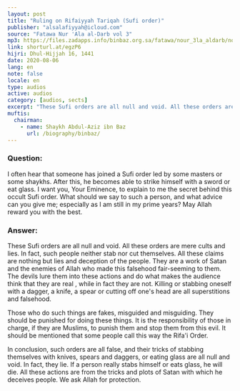 ```yaml
---
layout: post
title: "Ruling on Rifaiyyah Tariqah (Sufi order)"
publisher: "alsalafiyyah@icloud.com"
source: "Fatawa Nur 'Ala al-Darb vol 3"
mp3: https://files.zadapps.info/binbaz.org.sa/fatawa/nour_3la_aldarb/nour_487/48702.mp3
link: shorturl.at/egzP6
hijri: Dhul-Hijjah 16, 1441
date: 2020-08-06
lang: en
note: false
locale: en
type: audios
active: audios
category: [audios, sects]
excerpt: "These Sufi orders are all null and void. All these orders are mere cults and lies. In fact, such people neither stab nor cut themselves."
muftis:
  chairman: 
    - name: Shaykh Abdul-Aziz ibn Baz
      url: /biography/binbaz/
---
```


### Question:
I often hear that someone has joined a Sufi order led by some masters or some shaykhs. After this, he becomes able to strike himself with a sword or eat glass. I want you, Your Eminence, to explain to me the secret behind this occult Sufi order. What should we say to such a person, and what advice can you give me; especially as I am still in my prime years? May Allah reward you with the best. 

### Answer:
These Sufi orders are all null and void. All these orders are mere cults and lies. In fact, such people neither stab nor cut themselves. All these claims are nothing but lies and deception of the people. They are a work of Satan and the enemies of Allah who made this falsehood fair-seeming to them. The devils lure them into these actions and do what makes the audience think that they are real , while in fact they are not. Killing or stabbing oneself with a dagger, a knife, a spear or cutting off one's head are all superstitions and falsehood. 

Those who do such things are fakes, misguided and misguiding. They should be punished for doing these things. It is the responsibility of those in charge, if they are Muslims, to punish them and stop them from this evil. It should be mentioned that some people call this way the Rifa'i Order. 

In conclusion, such orders are all false, and their tricks of stabbing themselves with knives, spears and daggers, or eating glass are all null and void. In fact, they lie. If a person really stabs himself or eats glass, he will die. All these actions are from the tricks and plots of Satan with which he deceives people. We ask Allah for protection. 
